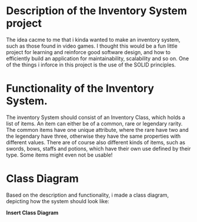 # Description of the Inventory System project
The idea cacme to me that i kinda wanted to make an inventory system, such as those found in video games. I thought this would be a fun little project for learning and reinforce good software design, and how to efficiently build an application for maintainability, scalability and so on. One of the things i inforce in this project is the use of the SOLID principles.

# Functionality of the Inventory System.
The inventory System should consist of an Inventory Class, which holds a list of items. An item can either be  of a common, rare or legendary rarity. The common items have one unique attribute, where the rare have two and the legendary have three, otherwise they have the same properties with different values. There are of course also different kinds of items, such as swords, bows, staffs and potions, which have their own use defined by their type. Some items might even not be usable!

# Class Diagram
Based on the description and functionality, i made a class diagram, depicting how the system should look like:

**Insert Class Diagram**
